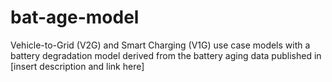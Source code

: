 # bat-age-model
Vehicle-to-Grid (V2G) and Smart Charging (V1G) use case models with a battery degradation model derived from the battery aging data published in [insert description and link here]
